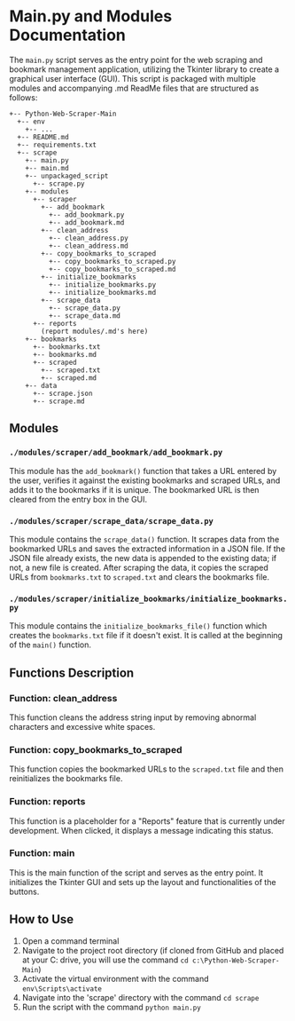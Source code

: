 # Main.py and Modules Documentation

The `main.py` script serves as the entry point for the web scraping and bookmark management application, utilizing the Tkinter library to create a graphical user interface (GUI). This script is packaged with multiple modules and accompanying .md ReadMe files that are structured as follows:

```
+-- Python-Web-Scraper-Main
  +-- env
    +-- ...
  +-- README.md
  +-- requirements.txt
  +-- scrape
    +-- main.py
    +-- main.md
    +-- unpackaged_script
      +-- scrape.py
    +-- modules
      +-- scraper
        +-- add_bookmark
          +-- add_bookmark.py
          +-- add_bookmark.md
        +-- clean_address
          +-- clean_address.py
          +-- clean_address.md
        +-- copy_bookmarks_to_scraped
          +-- copy_bookmarks_to_scraped.py
          +-- copy_bookmarks_to_scraped.md
        +-- initialize_bookmarks
          +-- initialize_bookmarks.py
          +-- initialize_bookmarks.md
        +-- scrape_data
          +-- scrape_data.py
          +-- scrape_data.md
      +-- reports
        (report modules/.md's here)
    +-- bookmarks
      +-- bookmarks.txt
      +-- bookmarks.md
      +-- scraped
        +-- scraped.txt
        +-- scraped.md
    +-- data
      +-- scrape.json
      +-- scrape.md
```

## Modules

### `./modules/scraper/add_bookmark/add_bookmark.py`
This module has the `add_bookmark()` function that takes a URL entered by the user, verifies it against the existing bookmarks and scraped URLs, and adds it to the bookmarks if it is unique. The bookmarked URL is then cleared from the entry box in the GUI.

### `./modules/scraper/scrape_data/scrape_data.py`
This module contains the `scrape_data()` function. It scrapes data from the bookmarked URLs and saves the extracted information in a JSON file. If the JSON file already exists, the new data is appended to the existing data; if not, a new file is created. After scraping the data, it copies the scraped URLs from `bookmarks.txt` to `scraped.txt` and clears the bookmarks file.

### `./modules/scraper/initialize_bookmarks/initialize_bookmarks.py`
This module contains the `initialize_bookmarks_file()` function which creates the `bookmarks.txt` file if it doesn't exist. It is called at the beginning of the `main()` function.

## Functions Description

### Function: clean_address
This function cleans the address string input by removing abnormal characters and excessive white spaces.

### Function: copy_bookmarks_to_scraped
This function copies the bookmarked URLs to the `scraped.txt` file and then reinitializes the bookmarks file.

### Function: reports
This function is a placeholder for a "Reports" feature that is currently under development. When clicked, it displays a message indicating this status.

### Function: main
This is the main function of the script and serves as the entry point. It initializes the Tkinter GUI and sets up the layout and functionalities of the buttons.

## How to Use

1. Open a command terminal
2. Navigate to the project root directory (if cloned from GitHub and placed at your C: drive, you will use the command `cd c:\Python-Web-Scraper-Main`)
3. Activate the virtual environment with the command `env\Scripts\activate`
4. Navigate into the 'scrape' directory with the command `cd scrape`
5. Run the script with the command `python main.py`
